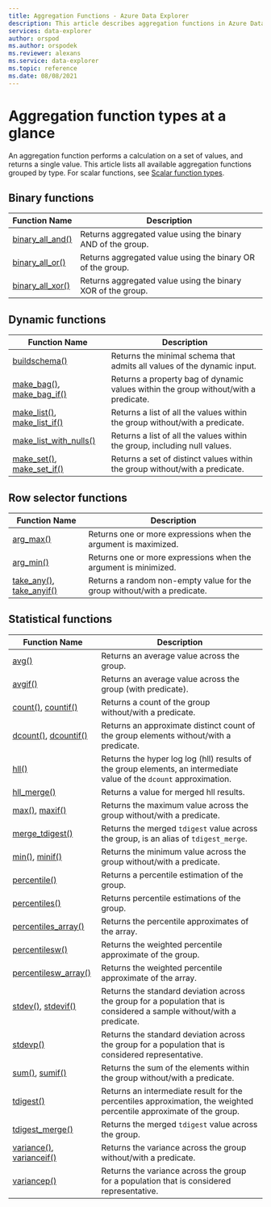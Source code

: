 ```yaml
---
title: Aggregation Functions - Azure Data Explorer 
description: This article describes aggregation functions in Azure Data Explorer.
services: data-explorer
author: orspod
ms.author: orspodek
ms.reviewer: alexans
ms.service: data-explorer
ms.topic: reference
ms.date: 08/08/2021
---
```


# Aggregation function types at a glance

An aggregation function performs a calculation on a set of values, and returns a single value. This article lists all available aggregation functions grouped by type. For scalar functions, see [Scalar function types](scalarfunctions.md).

## Binary functions

|Function Name     |Description                                          |
|-------------------------|--------------------------------------------------------|
|[binary_all_and()](binary-all-and-aggfunction.md)|Returns aggregated value using the binary AND of the group.|
|[binary_all_or()](binary-all-or-aggfunction.md)|Returns aggregated value using the binary OR of the group.|
|[binary_all_xor()](binary-all-xor-aggfunction.md)|Returns aggregated value using the binary XOR of the group.|

## Dynamic functions

|Function Name     |Description                                          |
|-------------------------|--------------------------------------------------------|
|[buildschema()](buildschema-aggfunction.md)|Returns the minimal schema that admits all values of the dynamic input.|
|[make_bag()](make-bag-aggfunction.md), [make_bag_if()](make-bag-if-aggfunction.md)|Returns a property bag of dynamic values within the group without/with a predicate.|
|[make_list()](makelist-aggfunction.md), [make_list_if()](makelistif-aggfunction.md)|Returns a list of all the values within the group without/with a predicate.|
|[make_list_with_nulls()](make-list-with-nulls-aggfunction.md)|Returns a list of all the values within the group, including null values.|
|[make_set()](makeset-aggfunction.md), [make_set_if()](makesetif-aggfunction.md)|Returns a set of distinct values within the group without/with a predicate.|

## Row selector functions

|Function Name     |Description                                          |
|-------------------------|--------------------------------------------------------|
|[arg_max()](arg-max-aggfunction.md)|Returns one or more expressions when the argument is maximized.|
|[arg_min()](arg-min-aggfunction.md)|Returns one or more expressions when the argument is minimized.|
|[take_any()](take-any-aggfunction.md), [take_anyif()](take-anyif-aggfunction.md)|Returns a random non-empty value for the group without/with a predicate.|

## Statistical functions

|Function Name            |Description                                             |
|-------------------------|--------------------------------------------------------|
|[avg()](avg-aggfunction.md)|Returns an average value across the group.|
|[avgif()](avgif-aggfunction.md)|Returns an average value across the group (with predicate).|
|[count()](count-aggfunction.md), [countif()](countif-aggfunction.md)|Returns a count of the group without/with a predicate.|
|[dcount()](dcount-aggfunction.md), [dcountif()](dcountif-aggfunction.md)|Returns an approximate distinct count of the group elements without/with a predicate.|
|[hll()](hll-aggfunction.md)|Returns the hyper log log (hll) results of the group elements, an intermediate value of the `dcount` approximation.|
|[hll_merge()](hll-merge-aggfunction.md)|Returns a value for merged hll results.|
|[max()](max-aggfunction.md), [maxif()](maxif-aggfunction.md)|Returns the maximum value across the group without/with a predicate.|
|[merge_tdigest()](tdigest-merge-aggfunction.md)|Returns the merged `tdigest` value across the group, is an alias of `tdigest_merge`.|
|[min()](min-aggfunction.md), [minif()](minif-aggfunction.md)|Returns the minimum value across the group without/with a predicate.|
|[percentile()](percentiles-aggfunction.md)|Returns a percentile estimation of the group.|
|[percentiles()](percentiles-aggfunction.md)|Returns percentile estimations of the group.|
|[percentiles_array()](percentiles-aggfunction.md)|Returns the percentile approximates of the array.|
|[percentilesw()](percentiles-aggfunction.md)|Returns the weighted percentile approximate of the group.|
|[percentilesw_array()](percentiles-aggfunction.md)|Returns the weighted percentile approximate of the array.|
|[stdev()](stdev-aggfunction.md), [stdevif()](stdevif-aggfunction.md)|Returns the standard deviation across the group for a population that is considered a sample without/with a predicate.|
|[stdevp()](stdevp-aggfunction.md)|Returns the standard deviation across the group for a population that is considered representative.|
|[sum()](sum-aggfunction.md), [sumif()](sumif-aggfunction.md)|Returns the sum of the elements within the group without/with a predicate.|
|[tdigest()](tdigest-aggfunction.md)|Returns an intermediate result for the percentiles approximation, the weighted percentile approximate of the group.|
|[tdigest_merge()](tdigest-merge-aggfunction.md)|Returns the merged `tdigest` value across the group.|
|[variance()](variance-aggfunction.md), [varianceif()](varianceif-aggfunction.md)|Returns the variance across the group without/with a predicate.|
|[variancep()](variancep-aggfunction.md)|Returns the variance across the group for a population that is considered representative.|
